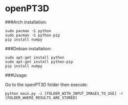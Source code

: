 # openPT3D

###Arch installation:
```
sudo pacman -S python  
sudo pacman -S python-pip  
pip install numpy  
```
  
###Debian installation:  
```
sudo apt-get install python  
sudo apt-get install python-pip  
pip install numpy  
```

###Usage:  
  
Go to the openPT3D folder then execute:  
```
python main.py -i [FOLDER_WITH_INPUT_IMAGES_TO_USE] -r [FOLDER_WHERE_RESULTS_ARE_STORED]  
```
